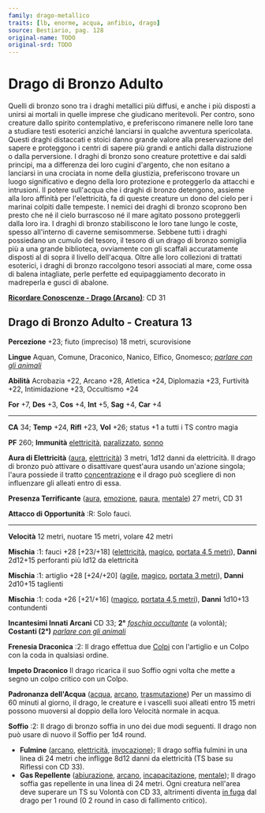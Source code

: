 ```yaml
---
family: drago-metallico
traits: [lb, enorme, acqua, anfibio, drago]
source: Bestiario, pag. 128
original-name: TODO
original-srd: TODO
---
```


# Drago di Bronzo Adulto

Quelli di bronzo sono tra i draghi metallici più diffusi, e anche i più disposti
a unirsi ai mortali in quelle imprese che giudicano meritevoli. Per contro, sono
creature dallo spirito contemplativo, e preferiscono rimanere nelle loro tane a
studiare testi esoterici anziché lanciarsi in qualche avventura spericolata.
Questi draghi distaccati e stoici danno grande valore alla preservazione del
sapere e proteggono i centri di sapere più grandi e antichi dalla distruzione o
dalla perversione. I draghi di bronzo sono creature protettive e dai saldi
principi, ma a differenza dei loro cugini d'argento, che non esitano a lanciarsi
in una crociata in nome della giustizia, preferiscono trovare un luogo
significativo e degno della loro protezione e proteggerlo da attacchi e
intrusioni. Il potere sull'acqua che i draghi di bronzo detengono, assieme alla
loro affinità per l'elettricità, fa di queste creature un dono del cielo per i
marinai colpiti dalle tempeste. I nemici dei draghi di bronzo scoprono ben
presto che né il cielo burrascoso né il mare agitato possono proteggerli dalla
loro ira. I draghi di bronzo stabiliscono le loro tane lungo le coste, spesso
all'interno di caverne semisommerse. Sebbene tutti i draghi possiedano un cumulo
del tesoro, il tesoro di un drago di bronzo somiglia più a una grande
biblioteca, ovviamente con gli scaffali accuratamente disposti al di sopra il
livello dell'acqua. Oltre alle loro collezioni di trattati esoterici, i draghi
di bronzo raccolgono tesori associati al mare, come ossa di balena intagliate,
perle perfette ed equipaggiamento decorato in madreperla e gusci di abalone.

**[Ricordare Conoscenze - Drago (Arcano)](/azioni/abilita/ricordare-conoscenze)**:
CD 31

## Drago di Bronzo Adulto - Creatura 13

**Percezione** +23; fiuto (impreciso) 18 metri, scurovisione

**Lingue** Aquan, Comune, Draconico, Nanico, Elfico, Gnomesco;
_[parlare con gli animali](/incantesimi/parlare-con-gli-animali)_

**Abilità** Acrobazia +22, Arcano +28, Atletica +24, Diplomazia +23, Furtività
+22, Intimidazione +23, Occultismo +24

**For** +7, **Des** +3, **Cos** +4, **Int** +5, **Sag** +4, **Car** +4

---

**CA** 34; **Temp** +24, **Rifl** +23, **Vol** +26; status +1 a tutti i TS
contro magia

**PF** 260; **Immunità** [elettricità](/tratti/elettricita),
[paralizzato](/condizioni/paralizzato), [sonno](/tratti/sonno)

**Aura di Elettricità** ([aura](/tratti/aura),
[elettricità](/tratti/elettricita)) 3 metri, 1d12 danni da elettricità. Il drago
di bronzo può attivare o disattivare quest'aura usando un'azione singola; l'aura
possiede il tratto [concentrazione](/tratti/concentrazione) e il drago può
scegliere di non influenzare gli alleati entro di essa.

**Presenza Terrificante** ([aura](/tratti/aura), [emozione](/tratti/emozione),
[paura](/tratti/paura), [mentale](/tratti/mentale)) 27 metri, CD 31

**Attacco di Opportunità** :R: Solo fauci.

---

**Velocità** 12 metri, nuotare 15 metri, volare 42 metri

**Mischia** :1: fauci +28 \[+23/+18] ([elettricità](/tratti/elettricita),
[magico](/tratti/magico), [portata 4,5 metri](/tratti/portata)), **Danni**
2d12+15 perforanti più Id12 da elettricità

**Mischia** :1: artiglio +28 \[+24/+20] ([agile](/tratti/agile),
[magico](/tratti/magico), [portata 3 metri](/tratti/portata)), **Danni** 2d10+15
taglienti

**Mischia** :1: coda +26 \[+21/+16] ([magico](/tratti/magico),
[portata 4,5 metri](/tratti/portata)), **Danni** 1d10+13 contundenti

**Incantesimi Innati Arcani** CD 33; **2°**
_[foschia occultante](/incantesimi/foschia-occultante)_ (a volontà); **Costanti
(2°)** _[parlare con gli animali](/incantesimi/parlare-con-gli-animali)_

**Frenesia Draconica** :2: Il drago effettua due [Colpi](/azioni/colpire) con
l'artiglio e un Colpo con la coda in qualsiasi ordine.

**Impeto Draconico** Il drago ricarica il suo Soffio ogni volta che mette a
segno un colpo critico con un Colpo.

**Padronanza dell'Acqua** ([acqua](/tratti/acqua), [arcano](/tratti/arcano),
[trasmutazione](/tratti/trasmutazione)) Per un massimo di 60 minuti al giorno,
il drago, le creature e i vascelli suoi alleati entro 15 metri possono muoversi
al doppio della loro Velocità normale in acqua.

**Soffio** :2: Il drago di bronzo soffia in uno dei due modi seguenti. Il drago
non può usare di nuovo il Soffio per 1d4 round.

- **Fulmine** ([arcano](/tratti/arcano), [elettricità](/tratti/elettricita),
  [invocazione](/tratti/invocazione)); Il drago soffia fulmini in una linea di
  24 metri che infligge 8d12 danni da elettricità (TS base su Riflessi con CD
  33).
- **Gas Repellente** ([abiurazione](/tratti/abiurazione),
  [arcano](/tratti/arcano), [incapacitazione](/tratti/incapacitazione),
  [mentale](/tratti/mentale)); Il drago soffia gas repellente in una linea di 24
  metri. Ogni creatura nell'area deve superare un TS su Volontà con CD 33,
  altrimenti diventa [in fuga](/condizioni/in-fuga) dal drago per 1 round (0 2
  round in caso di fallimento critico).
